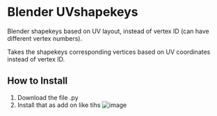 # Blender UVshapekeys
Blender shapekeys based on UV layout, instead of vertex ID (can have different vertex numbers).

Takes the shapekeys corresponding vertices based on UV coordinates instead of vertex ID.

## How to Install
1. Download the file .py
2. Install that as add on like tihs
![image](https://github.com/user-attachments/assets/bb146bf8-4a4c-4ff6-a090-d566d39b9677)

